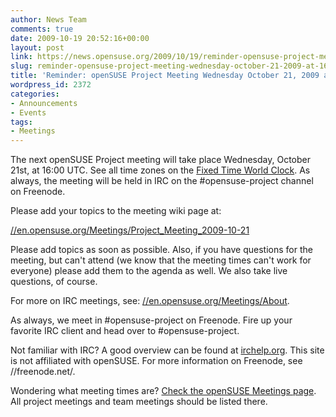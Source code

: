 ```yaml
---
author: News Team
comments: true
date: 2009-10-19 20:52:16+00:00
layout: post
link: https://news.opensuse.org/2009/10/19/reminder-opensuse-project-meeting-wednesday-october-21-2009-at-1600-utc/
slug: reminder-opensuse-project-meeting-wednesday-october-21-2009-at-1600-utc
title: 'Reminder: openSUSE Project Meeting Wednesday October 21, 2009 at 16:00 UTC'
wordpress_id: 2372
categories:
- Announcements
- Events
tags:
- Meetings
---
```


The next openSUSE Project meeting will take place Wednesday, October 21st, at 16:00 UTC. See all time zones on the [Fixed Time World Clock](//is.gd/4ro3q). As always, the meeting will be held in IRC on the #opensuse-project channel on Freenode.





Please add your topics to the meeting wiki page at:





[//en.opensuse.org/Meetings/Project_Meeting_2009-10-21](//en.opensuse.org/Meetings/Project_Meeting_2009-10-21)



Please add topics as soon as possible. Also, if you have questions for the meeting, but can't attend (we know that the meeting times can't work for everyone) please add them to the agenda as well. We also take live questions, of course.





For more on IRC meetings, see: [//en.opensuse.org/Meetings/About](//en.opensuse.org/Meetings/About).





As always, we meet in #opensuse-project on Freenode. Fire up your favorite IRC client and head over to #opensuse-project.





Not familiar with IRC? A good overview can be found at [irchelp.org](//www.irchelp.org/). This site is not affiliated with openSUSE. For more information on Freenode, see //freenode.net/.





Wondering what meeting times are? [Check the openSUSE Meetings page](//en.opensuse.org/Meetings). All project meetings and team meetings should be listed there.
